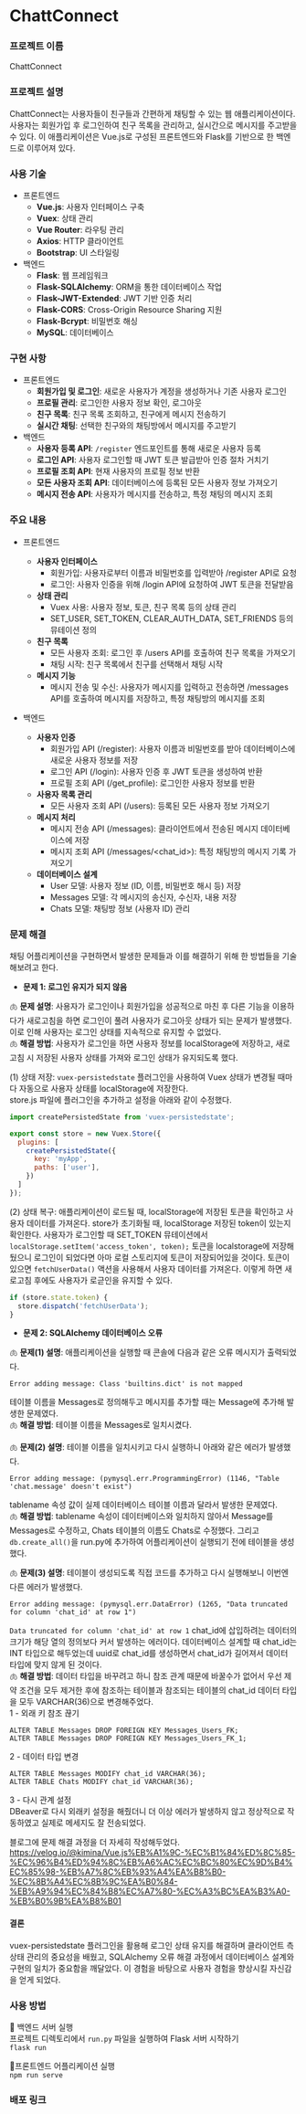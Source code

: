 # ChattConnect

### 프로젝트 이름
ChattConnect

### 프로젝트 설명
ChattConnect는 사용자들이 친구들과 간편하게 채팅할 수 있는 웹 애플리케이션이다. 사용자는 회원가입 후 로그인하여 친구 목록을 관리하고, 실시간으로 메시지를 주고받을 수 있다. 이 애플리케이션은 Vue.js로 구성된 프론트엔드와 Flask를 기반으로 한 백엔드로 이루어져 있다.

### 사용 기술
* 프론트엔드
  * **Vue.js**: 사용자 인터페이스 구축
  * **Vuex**: 상태 관리
  * **Vue Router**: 라우팅 관리
  * **Axios**: HTTP 클라이언트
  * **Bootstrap**: UI 스타일링
* 백엔드
  * **Flask**: 웹 프레임워크
  * **Flask-SQLAlchemy**: ORM을 통한 데이터베이스 작업
  * **Flask-JWT-Extended**: JWT 기반 인증 처리
  * **Flask-CORS**: Cross-Origin Resource Sharing 지원
  * **Flask-Bcrypt**: 비밀번호 해싱
  * **MySQL**: 데이터베이스


### 구현 사항
* 프론트엔드
  * **회원가입 및 로그인**: 새로운 사용자가 계정을 생성하거나 기존 사용자 로그인
  * **프로필 관리**: 로그인한 사용자 정보 확인, 로그아웃
  * **친구 목록**: 친구 목록 조회하고, 친구에게 메시지 전송하기
  * **실시간 채팅**: 선택한 친구와의 채팅방에서 메시지를 주고받기
* 백엔드
  * **사용자 등록 API**: `/register` 엔드포인트를 통해 새로운 사용자 등록
  * **로그인 API**: 사용자 로그인할 때 JWT 토큰 발급받아 인증 절차 거치기
  * **프로필 조회 API**: 현재 사용자의 프로필 정보 반환
  * **모든 사용자 조회 API**: 데이터베이스에 등록된 모든 사용자 정보 가져오기
  * **메시지 전송 API**: 사용자가 메시지를 전송하고, 특정 채팅의 메시지 조회
 
### 주요 내용
* 프론트엔드
  * **사용자 인터페이스**
    * 회원가입: 사용자로부터 이름과 비밀번호를 입력받아 /register API로 요청
    * 로그인: 사용자 인증을 위해 /login API에 요청하여 JWT 토큰을 전달받음
  * **상태 관리**
    * Vuex 사용: 사용자 정보, 토큰, 친구 목록 등의 상태 관리
    * SET_USER, SET_TOKEN, CLEAR_AUTH_DATA, SET_FRIENDS 등의 뮤테이션 정의
  * **친구 목록**
    * 모든 사용자 조회: 로그인 후 /users API를 호출하여 친구 목록을 가져오기
    * 채팅 시작: 친구 목록에서 친구를 선택해서 채팅 시작
  * **메시지 기능**
    * 메시지 전송 및 수신: 사용자가 메시지를 입력하고 전송하면 /messages API를 호출하여 메시지를 저장하고, 특정 채팅방의 메시지를 조회

* 백엔드
  * **사용자 인증**
    * 회원가입 API (/register): 사용자 이름과 비밀번호를 받아 데이터베이스에 새로운 사용자 정보를 저장
    * 로그인 API (/login): 사용자 인증 후 JWT 토큰을 생성하여 반환
    * 프로필 조회 API (/get_profile): 로그인한 사용자 정보를 반환
  * **사용자 목록 관리**
    * 모든 사용자 조회 API (/users): 등록된 모든 사용자 정보 가져오기
  * **메시지 처리**
    * 메시지 전송 API (/messages): 클라이언트에서 전송된 메시지 데이터베이스에 저장
    * 메시지 조회 API (/messages/<chat_id>): 특정 채팅방의 메시지 기록 가져오기
  * **데이터베이스 설계**
    * User 모델: 사용자 정보 (ID, 이름, 비밀번호 해시 등) 저장
    * Messages 모델: 각 메시지의 송신자, 수신자, 내용 저장
    * Chats 모델: 채팅방 정보 (사용자 ID) 관리
    

### 문제 해결
채팅 어플리케이션을 구현하면서 발생한 문제들과 이를 해결하기 위해 한 방법들을 기술해보려고 한다.
* **문제 1: 로그인 유지가 되지 않음**

🫁 **문제 설명**: 사용자가 로그인이나 회원가입을 성공적으로 마친 후 다른 기능을 이용하다가 새로고침을 하면 로그인이 풀려 사용자가 로그아웃 상태가 되는 문제가 발생했다. 이로 인해 사용자는 로그인 상태를 지속적으로 유지할 수 없었다.  
🫁 **해결 방법**: 사용자가 로그인을 하면 사용자 정보를 localStorage에 저장하고, 새로고침 시 저장된 사용자 상태를 가져와 로그인 상태가 유지되도록 했다.  

(1) 상태 저장: `vuex-persistedstate` 플러그인을 사용하여 Vuex 상태가 변경될 때마다 자동으로 사용자 상태를 localStorage에 저장한다.  
store.js 파일에 플러그인을 추가하고 설정을 아래와 같이 수정했다.
```js
import createPersistedState from 'vuex-persistedstate';

export const store = new Vuex.Store({
  plugins: [ 
    createPersistedState({
      key: 'myApp', 
      paths: ['user'], 
    })
  ]
});
```

(2) 상태 복구:  애플리케이션이 로드될 때, localStorage에 저장된 토큰을 확인하고 사용자 데이터를 가져온다. store가 초기화될 때, localStorage 저장된 token이 있는지 확인한다. 사용자가 로그인할 때 SET_TOKEN 뮤테이션에서 `localStorage.setItem('access_token', token);` 토큰을 localstorage에 저장해뒀으니 로그인이 되었다면 아마 로컬 스토리지에 토큰이 저장되어있을 것이다.  토큰이 있으면 `fetchUserData()` 액션을 사용해서 사용자 데이터를 가져온다. 이렇게 하면 새로고침 후에도 사용자가 로귿인을 유지할 수 있다.
```js
if (store.state.token) {  
  store.dispatch('fetchUserData');
}
```

* **문제 2: SQLAlchemy 데이터베이스 오류**

🫁 **문제(1) 설명**: 애플리케이션을 실행할 때 콘솔에 다음과 같은 오류 메시지가 출력되었다. 
```
Error adding message: Class 'builtins.dict' is not mapped
```
테이블 이름을 Messages로 정의해두고 메시지를 추가할 때는 Message에 추가해 발생한 문제였다.  
🫁 **해결 방법**: 테이블 이름을 Messages로 일치시켰다.  

🫁 **문제(2) 설명**: 테이블 이름을 일치시키고 다시 실행하니 아래와 같은 에러가 발생했다.
```
Error adding message: (pymysql.err.ProgrammingError) (1146, "Table 'chat.message' doesn't exist")
```
tablename 속성 값이 실제 데이터베이스 테이블 이름과 달라서 발생한 문제였다.  
🫁 **해결 방법**: tablename 속성이 데이터베이스와 일치하지 않아서 Message를 Messages로 수정하고, Chats 테이블의 이름도 Chats로 수정했다. 그리고 `db.create_all()`을 run.py에 추가하여 어플리케이션이 실행되기 전에 테이블을 생성했다.  

🫁 **문제(3) 설명**: 테이블이 생성되도록 직접 코드를 추가하고 다시 실행해보니 이번엔 다른 에러가 발생했다.
```
Error adding message: (pymysql.err.DataError) (1265, "Data truncated for column 'chat_id' at row 1")
```
`Data truncated for column 'chat_id' at row 1` chat_id에 삽입하려는 데이터의 크기가 해당 열의 정의보다 커서 발생하는 에러이다. 데이터베이스 설계할 때 chat_id는 INT 타입으로 해두었는데 uuid로 chat_id를 생성하면서 chat_id가 길어져서 데이터 타입에 맞지 않게 된 것이다.  
🫁 **해결 방법**: 데이터 타입을 바꾸려고 하니 참조 관계 때문에 바꿀수가 없어서 우선 제약 조건을 모두 제거한 후에 참조하는 테이블과 참조되는 테이블의 chat_id 데이터 타입을 모두 VARCHAR(36)으로 변경해주었다.  
1 - 외래 키 참조 끊기
```
ALTER TABLE Messages DROP FOREIGN KEY Messages_Users_FK;
ALTER TABLE Messages DROP FOREIGN KEY Messages_Users_FK_1;
```
2 - 데이터 타입 변경
```
ALTER TABLE Messages MODIFY chat_id VARCHAR(36);
ALTER TABLE Chats MODIFY chat_id VARCHAR(36);
```
3 - 다시 관계 설정  
DBeaver로 다시 외래키 설정을 해줬더니 더 이상 에러가 발생하지 않고 정상적으로 작동하였고 실제로 메세지도 잘 전송되었다.

블로그에 문제 해결 과정을 더 자세히 작성해두었다.  
https://velog.io/@kimina/Vue.js%EB%A1%9C-%EC%B1%84%ED%8C%85-%EC%96%B4%ED%94%8C%EB%A6%AC%EC%BC%80%EC%9D%B4%EC%85%98-%EB%A7%8C%EB%93%A4%EA%B8%B0-%EC%8B%A4%EC%8B%9C%EA%B0%84-%EB%A9%94%EC%84%B8%EC%A7%80-%EC%A3%BC%EA%B3%A0-%EB%B0%9B%EA%B8%B01


#### 결론
vuex-persistedstate 플러그인을 활용해 로그인 상태 유지를 해결하며 클라이언트 측 상태 관리의 중요성을 배웠고, SQLAlchemy 오류 해결 과정에서 데이터베이스 설계와 구현의 일치가 중요함을 깨달았다. 이 경험을 바탕으로 사용자 경험을 향상시킬 자신감을 얻게 되었다.


### 사용 방법
🥲 백엔드 서버 실행  
프로젝트 디렉토리에서 `run.py` 파일을 실행하여 Flask 서버 시작하기  
`flask run`

🥲프론트엔드 어플리케이션 실행  
`npm run serve`


### 배포 링크
